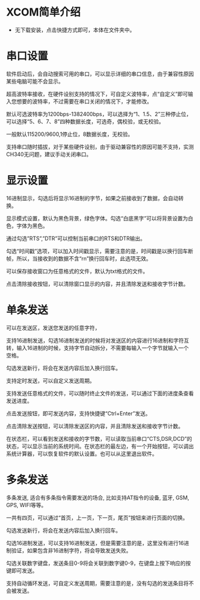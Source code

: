 
# XCOM简单介绍

- 无下载安装，点击快捷方式即可，本体在文件夹中。

# 串口设置 

软件启动后，会自动搜索可用的串口，可以显示详细的串口信息，由于兼容性原因某些电脑可能不会显示。

超高波特率接收，在硬件设别支持的情况下，可自定义波特率，点“自定义”即可输入您想要的波特率，不过需要在串口关闭的情况下，才能修改。

默认可选波特率为1200bps-1382400bps，可以选择为“1、1.5、2”三种停止位，可以选择“5、6、7、8”四种数据长度，可选奇，偶校验，或无校验。

一般默认115200/9600,1停止位，8数据长度，无校验。

支持串口随时插拔，对于某些硬件设别，由于驱动兼容性的原因可能不支持，实测CH340无问题，建议手动关闭串口。

# 显示设置 

16进制显示，勾选后将显示16进制的字节，如果之前接收到了数据，会自动转换。

显示模式设置，默认为黑色背景，绿色字体。勾选“白底黑字”可以将背景设置为白色，字体为黑色。

通过勾选”RTS”,”DTR”可以控制当前串口的RTS和DTR输出。

勾选“时间戳”选项，可以加入时间戳显示，需要注意的是，时间戳是以换行回车断帧，所以，当接收到的数据不含“rn”换行回车时，此选项无效。

可以保存接收窗口为任意格式的文件，默认为txt格式的文件。

点击清除接收按钮，可以清除窗口显示的内容，并且清除发送和接收字节计数。

# 单条发送

可以在发送区，发送您发送的任意字符，

支持16进制发送，勾选16进制发送的时候将对发送区的内容进行16进制和字符互转，输入16进制的时候，支持字节自动拆分，不需要每输入一个字节就输入一个空格。

勾选发送新行，将会在发送内容后加入换行回车。

支持定时发送，可以自定义发送周期。

支持发送任意格式的文件，可以随时终止文件的发送，可以通过下面的进度条查看发送进度。

点击发送按钮，即可发送内容，支持快捷键“Ctrl+Enter”发送。

点击清除发送按钮，可以清除发送区的内容，并且清除发送和接收字节计数。

在状态栏，可以看到发送和接收的字节数，可以读取当前串口“CTS,DSR,DCD”的状态，可以显示当前的系统时间。在状态栏的最左边，有一个开始按钮，可以调出系统计算器，可以恢复软件的默认设置。也可以从这里退出软件。

# 多条发送 

多条发送, 适合有多条指令需要发送的场合, 比如支持AT指令的设备, 蓝牙, GSM, GPS, WIFI等等。

一共有四页，可以通过“首页，上一页，下一页，尾页”按钮来进行页面的切换。

勾选发送新行，将会在发送内容后加入换行回车。

勾选16进制发送，可以支持16进制发送，但是需要注意的是，这里没有进行16进制验证，如果包含非16进制字符，将会导致发送失败。

勾选关联数字键盘，发送条目0-9将会关联到数字键0-9，在键盘上按下响应的按键即可发送。

支持自动循环发送，可自定义发送周期，需要注意的是，没有勾选的发送条目将不会被发送。
